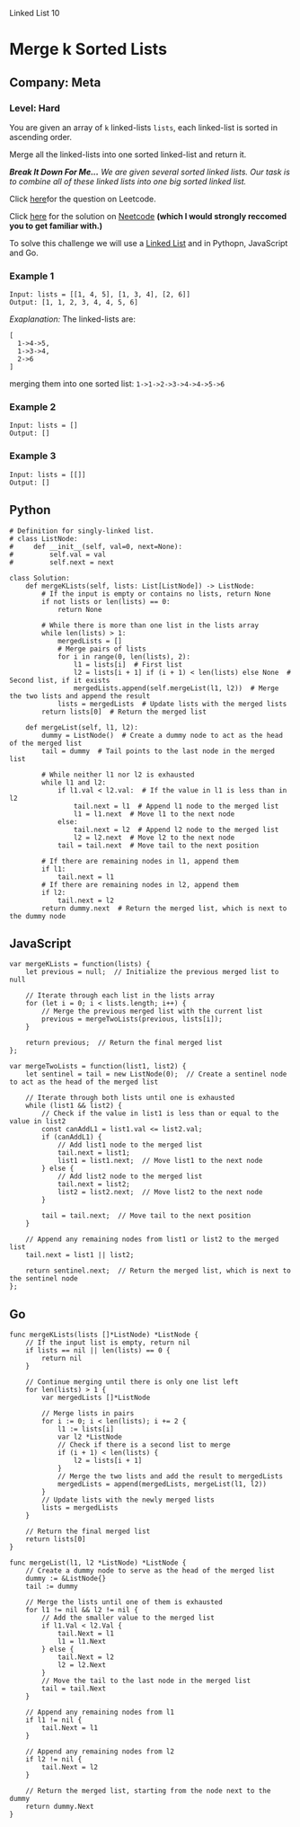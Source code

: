 Linked List 10
# Merge k Sorted Lists
## Company: Meta
### Level: Hard

You are given an array of `k` linked-lists `lists`, each linked-list is sorted in ascending order.

Merge all the linked-lists into one sorted linked-list and return it.

***Break It Down For Me...***
*We are given several sorted linked lists.*
*Our task is to combine all of these linked lists into one big sorted linked list.*

Click [here](https://leetcode.com/problems/merge-k-sorted-lists/description/)for the question on Leetcode.

Click [here](https://www.youtube.com/watch?v=q5a5OiGbT6Q) for the solution on [Neetcode](https://neetcode.io/) **(which I would strongly reccomed you to get familiar with.)**

To solve this challenge we will use a [Linked List](https://www.geeksforgeeks.org/introduction-to-linked-list-data-structure-and-algorithm-tutorial/) and in Pythopn, JavaScript and Go.

### Example 1
```
Input: lists = [[1, 4, 5], [1, 3, 4], [2, 6]]
Output: [1, 1, 2, 3, 4, 4, 5, 6]
```
**Exaplanation*:* The linked-lists are:
```
[
  1->4->5,
  1->3->4,
  2->6
]
```
merging them into one sorted list:
`1->1->2->3->4->4->5->6`

### Example 2
```
Input: lists = []
Output: []
```
### Example 3
```
Input: lists = [[]]
Output: []
```

## Python
```
# Definition for singly-linked list.
# class ListNode:
#     def __init__(self, val=0, next=None):
#         self.val = val
#         self.next = next

class Solution:
    def mergeKLists(self, lists: List[ListNode]) -> ListNode:
        # If the input is empty or contains no lists, return None
        if not lists or len(lists) == 0:
            return None

        # While there is more than one list in the lists array
        while len(lists) > 1:
            mergedLists = []
            # Merge pairs of lists
            for i in range(0, len(lists), 2):
                l1 = lists[i]  # First list
                l2 = lists[i + 1] if (i + 1) < len(lists) else None  # Second list, if it exists
                mergedLists.append(self.mergeList(l1, l2))  # Merge the two lists and append the result
            lists = mergedLists  # Update lists with the merged lists
        return lists[0]  # Return the merged list

    def mergeList(self, l1, l2):
        dummy = ListNode()  # Create a dummy node to act as the head of the merged list
        tail = dummy  # Tail points to the last node in the merged list

        # While neither l1 nor l2 is exhausted
        while l1 and l2:
            if l1.val < l2.val:  # If the value in l1 is less than in l2
                tail.next = l1  # Append l1 node to the merged list
                l1 = l1.next  # Move l1 to the next node
            else:
                tail.next = l2  # Append l2 node to the merged list
                l2 = l2.next  # Move l2 to the next node
            tail = tail.next  # Move tail to the next position

        # If there are remaining nodes in l1, append them
        if l1:
            tail.next = l1
        # If there are remaining nodes in l2, append them
        if l2:
            tail.next = l2
        return dummy.next  # Return the merged list, which is next to the dummy node
```
## JavaScript
```
var mergeKLists = function(lists) {
    let previous = null;  // Initialize the previous merged list to null

    // Iterate through each list in the lists array
    for (let i = 0; i < lists.length; i++) {
        // Merge the previous merged list with the current list
        previous = mergeTwoLists(previous, lists[i]);
    }

    return previous;  // Return the final merged list
};

var mergeTwoLists = function(list1, list2) {
    let sentinel = tail = new ListNode(0);  // Create a sentinel node to act as the head of the merged list

    // Iterate through both lists until one is exhausted
    while (list1 && list2) {
        // Check if the value in list1 is less than or equal to the value in list2
        const canAddL1 = list1.val <= list2.val;
        if (canAddL1) {
            // Add list1 node to the merged list
            tail.next = list1;
            list1 = list1.next;  // Move list1 to the next node
        } else {
            // Add list2 node to the merged list
            tail.next = list2;
            list2 = list2.next;  // Move list2 to the next node
        }

        tail = tail.next;  // Move tail to the next position
    }

    // Append any remaining nodes from list1 or list2 to the merged list
    tail.next = list1 || list2;

    return sentinel.next;  // Return the merged list, which is next to the sentinel node
};
```

## Go
```
func mergeKLists(lists []*ListNode) *ListNode {
    // If the input list is empty, return nil
    if lists == nil || len(lists) == 0 {
        return nil
    }
    
    // Continue merging until there is only one list left
    for len(lists) > 1 {
        var mergedLists []*ListNode
        
        // Merge lists in pairs
        for i := 0; i < len(lists); i += 2 {
            l1 := lists[i]
            var l2 *ListNode
            // Check if there is a second list to merge
            if (i + 1) < len(lists) {
                l2 = lists[i + 1]
            }
            // Merge the two lists and add the result to mergedLists
            mergedLists = append(mergedLists, mergeList(l1, l2))
        }
        // Update lists with the newly merged lists
        lists = mergedLists
    }
    
    // Return the final merged list
    return lists[0]
}

func mergeList(l1, l2 *ListNode) *ListNode {
    // Create a dummy node to serve as the head of the merged list
    dummy := &ListNode{}
    tail := dummy
    
    // Merge the lists until one of them is exhausted
    for l1 != nil && l2 != nil {
        // Add the smaller value to the merged list
        if l1.Val < l2.Val {
            tail.Next = l1
            l1 = l1.Next
        } else {
            tail.Next = l2
            l2 = l2.Next
        }
        // Move the tail to the last node in the merged list
        tail = tail.Next
    }
    
    // Append any remaining nodes from l1
    if l1 != nil {
        tail.Next = l1
    }
    
    // Append any remaining nodes from l2
    if l2 != nil {
        tail.Next = l2
    }
    
    // Return the merged list, starting from the node next to the dummy
    return dummy.Next
}
```